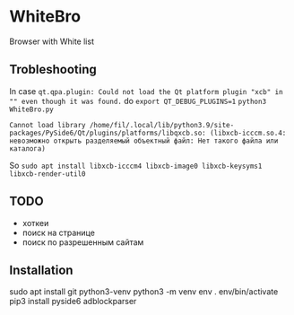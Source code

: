 # WhiteBro

Browser with White list

## Trobleshooting

In case
`qt.qpa.plugin: Could not load the Qt platform plugin "xcb" in "" even though it was found.`
do
`export QT_DEBUG_PLUGINS=1`
`python3 WhiteBro.py`

`Cannot load library /home/fil/.local/lib/python3.9/site-packages/PySide6/Qt/plugins/platforms/libqxcb.so: (libxcb-icccm.so.4: невозможно открыть разделяемый объектный файл: Нет такого файла или каталога)`

So `sudo apt install libxcb-icccm4 libxcb-image0 libxcb-keysyms1 libxcb-render-util0`

## TODO

- хоткеи
- поиск на странице
- поиск по разрешенным сайтам

## Installation

sudo apt install git python3-venv
python3 -m venv env
. env/bin/activate
pip3 install pyside6 adblockparser
